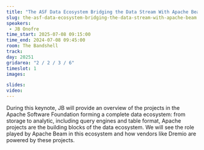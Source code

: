 ```yaml
---
title: "The ASF Data Ecosystem Bridging the Data Stream With Apache Beam"
slug: the-asf-data-ecosystem-bridging-the-data-stream-with-apache-beam
speakers:
 - JB Onofre
time_start: 2025-07-08 09:15:00
time_end: 2024-07-08 09:45:00
room: The Bandshell
track: 
day: 20251
gridarea: "2 / 2 / 3 / 6"
timeslot: 1 
images: 

slides:
video: 
---
```


During this keynote, JB will provide an overview of the projects in the Apache Software Foundation forming a complete data ecosystem: from storage to analytic, including query engines and table format, Apache projects are the building blocks of the data ecosystem. We will see the role played by Apache Beam in this ecosystem and how vendors like Dremio are powered by these projects.